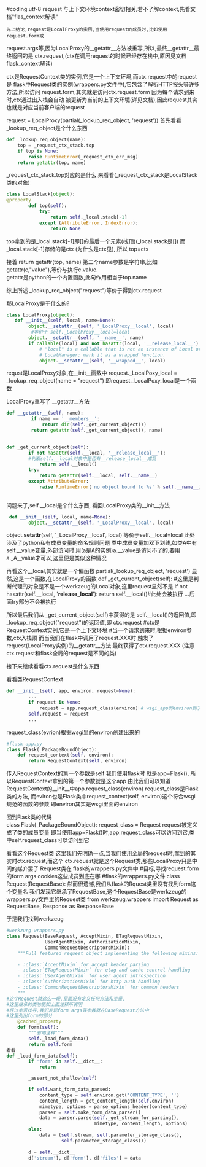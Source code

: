 #coding:utf-8
request 与上下文环境context密切相关,若不了解context,先看文档"flas_context解读"

    先上结论,request是LocalProxy的实例,当使用request的成员时,比如使用request.form或
request.args等,因为LocalProxy的__getattr__方法被重写,所以,最终__getattr__最终返回的是
ctx.request,(ctx在调用request的时候已经存在栈中,原因见文档flask_context解读)

ctx是RequestContext类的实例,它是一个上下文环境,而ctx.request中的request是
flask中Request类的实例(wrappers.py文件中),它包含了解析HTTP报头等许多方法,所以访问
request.form,其实就是访问ctx.request.form  因为每个请求到来时,ctx通过出入栈会自动
被更新为当前的上下文环境(详见文档),因此request其实也就是对应当前客户端的request


request = LocalProxy(partial(_lookup_req_object, 'request'))
首先看看_lookup_req_object是个什么东西  
```python
def _lookup_req_object(name):  
    top = _request_ctx_stack.top  
    if top is None:  
        raise RuntimeError(_request_ctx_err_msg)  
    return getattr(top, name) 
```   
_request_ctx_stack.top对应的是什么,来看看(_request_ctx_stack是LocalStack类的对象)
```python
class LocalStack(object):
@property  
        def top(self):  
            try:  
                return self._local.stack[-1]  
            except (AttributeError, IndexError):  
                return None  
```               
top拿到的是_local.stack[-1]即[]的最后一个元素(栈顶)(_local.stack是[])
而_local.stack[-1]存储的是ctx (为什么是ctx见),
所以 top=ctx

接着
return getattr(top, name)
第二个name参数是字符串,比如getattr(c,"value"),等价与执行c.value.  
getattr是python的一个内置函数,此句作用相当于top.name 

综上所述 _lookup_req_object("request")等价于得到ctx.request

那LocalProxy是干什么的?
```python
class LocalProxy(object):
   def __init__(self, local, name=None):                                   
        object.__setattr__(self, '_LocalProxy__local', local) 
         #等价于 self._LocalProxy__local=local                               
        object.__setattr__(self, '__name__', name)                          
        if callable(local) and not hasattr(local, '__release_local__'):     
            # "local" is a callable that is not an instance of Local or     
            # LocalManager: mark it as a wrapped function.                  
            object.__setattr__(self, '__wrapped__', local)
```
requst是LocalProxy对象,在__init__函数中
request._LocalPoxy_local = _lookup_req_object(name = "request")
即request._LocalPoxy_local是一个函数

LocalProxy重写了  __getattr__方法  
```python
def __getattr__(self, name):                                            
         if name == '__members__':     
             return dir(self._get_current_object()) 
         return getattr(self._get_current_object(), name)
         

def _get_current_object(self):
        if not hasattr(self.__local, '__release_local__'):
        #判断self.__local对象中是否有__release_local__成员
            return self.__local()
        try:
            return getattr(self.__local, self.__name__)
        except AttributeError:
            raise RuntimeError('no object bound to %s' % self.__name__)
 
```
问题来了,self.__local是个什么东西,
看回LocalProxy类的__init__方法  
```python
 def __init__(self, local, name=None):
        object.__setattr__(self, '_LocalProxy__local', local)
```
object.__setattr__(self, '_LocalProxy__local', local)  等价于self.__local=local
此处涉及了python私有成员变量的命名规则问题
类中成员变量加双下划线,如类A中有self.__value变量,外部访问时
用(a是A的实例)a.__value是访问不了的,要用a._A__value才可以,这里便是类似这种情况

再看这个__local,其实就是一个偏函数
partial(_lookup_req_object, 'request')
显然,这是一个函数,在LocalProxy的函数
def _get_current_object(self):
    #这里是判断代理的对象是不是一个werkzeug的Local对象,这里request显然不是
    if not hasattr(self.__local, '__release_local__'):
            return self.__local()#此处会被执行
     ...后面try部分不会被执行

所以最后我们从 _get_current_object(self)中获得的是
self.__local()的返回值,即_lookup_req_object("request")的返回值,即
ctx.request  #ctx是RequestContext实例,它是一个上下文环境
#当一个请求到来时,根据environ参数,ctx入栈顶
而当我们在flask中调用了request.XXX时
触发了request(LocalProxy实例)的__getattr__方法
最终获得了ctx.request.XXX (注意ctx.request和flask全局的request是不同的类)

接下来继续看看ctx.request是什么东西

看看类RequestContext  
```python
def __init__(self, app, environ, request=None):  
        ...
        if request is None:  
            request = app.request_class(environ) # wsgi_app的environ到了这里
        self.request = request 
        ...
```
request_class(evrion)根据wsgi里的environ创建出来的

```python        
#flask app.py
class Flask(_PackageBoundObject):
    def request_context(self, environ):
        return RequestContext(self, environ)
```    
传入RequestContext的第一个参数是self
我们使用flask时 就是app=Flask(),
所以RequestContext拿到的第一个参数就是这个app
由此我们可以知道RequestContext的__init__中app.request_class(environ)
request_class是Flask类的方法,
而eviron也是Flask类中request_context(self, environ)这个符合wsgi规范的函数的参数
即environ其实是wsgi里面的environ

回到Flask类的代码  
class Flask(_PackageBoundObject):
    request_class = Request
 request被定义成了类的成员变量
 即当使用app=Flask()时,app.request_class可以访问到它,类中self.request_class可以访问到它
 
看看这个Request类
这里我们先明确一点,当我们使用全局的request时,拿到的其实时ctx.request,而这个
ctx.request就是这个Request类,那些LocalProxy只是中间的媒介罢了
Request类在 flask的wrappers.py文件中
#目标,寻找request.form的form args cookies这些成员到底在哪
#flask的wrappers.py文件
class Request(RequestBase):
然而很遗憾,我们从flask的Rquest类里没有找到form这个变量名
我们发现它继承了RequestBase,这个RequestBase是werkzeug的wrappers.py文件里的Request类
from werkzeug.wrappers import Request as RequestBase, Response as ResponseBase

于是我们找到werkzeug
```python
#werkzurg wrappers.py
class Request(BaseRequest, AcceptMixin, ETagRequestMixin,
              UserAgentMixin, AuthorizationMixin,
              CommonRequestDescriptorsMixin):
    """Full featured request object implementing the following mixins:

    - :class:`AcceptMixin` for accept header parsing
    - :class:`ETagRequestMixin` for etag and cache control handling
    - :class:`UserAgentMixin` for user agent introspection
    - :class:`AuthorizationMixin` for http auth handling
    - :class:`CommonRequestDescriptorsMixin` for common headers
    """
#这个Request就这么一段,里面没有定义任何方法和变量,
#这里继承的类功能如上面注释所说明
#经过辛苦找寻,我们发现form args等参数就在BaseRequest方法中
#这里列出form的部分
    @cached_property
    def form(self):
        """省略注释"""
        self._load_form_data()
        return self.form
看看
def _load_form_data(self):
        if 'form' in self.__dict__:
            return

        _assert_not_shallow(self)

        if self.want_form_data_parsed:
            content_type = self.environ.get('CONTENT_TYPE', '')
            content_length = get_content_length(self.environ)
            mimetype, options = parse_options_header(content_type)
            parser = self.make_form_data_parser()
            data = parser.parse(self._get_stream_for_parsing(),
                                mimetype, content_length, options)
        else:
            data = (self.stream, self.parameter_storage_class(),
                    self.parameter_storage_class())
                    
        d = self.__dict__
        d['stream'], d['form'], d['files'] = data
```